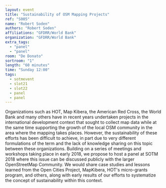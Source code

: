 ```yaml
---
layout: event
title: "Sustainability of OSM Mapping Projects"
ref: "S005"
name: "Robert Soden"
authors: "Robert Soden"
affiliations: "GFDRR/World Bank"
organization: "GFDRR/World Bank"
extra_tags:
  - "panel"
  - "panel"
room: "De Donato"
sortroom: "1"
length: "60 minutes"
time: "Sunday 12:00"
tags:
  - sotmevent
  - slot21
  - slot22
  - panel
  - panel
---
```

Organizations such as HOT, Map Kibera, the American Red Cross, the World Bank and many others have in recent years undertaken projects in the international development context that sought to collect map data while at the same time supporting the growth of the local OSM community in the area where the mapping takes places. However, the sustainability of these efforts has been difficult to achieve, in part due to very different formulations of the term and the lack of knowledge sharing on this topic between these organizations. Building on a series of meetings and workshops taking place in early 2018, we propose to host a panel at SOTM 2018 where this issue can be discussed publicly with the larger OpenStreetMap Community. We would share case studies and lessons learned from the Open Cities Project, MapKibera, HOT&#39;s micro-grants program, and others, along with early results of our efforts to systematize the concept of sustainability within this context.